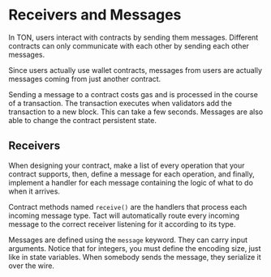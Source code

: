# Receivers and Messages

In TON, users interact with contracts by sending them messages. Different contracts can only communicate with each other by sending each other messages.

Since users actually use wallet contracts, messages from users are actually messages coming from just another contract.

Sending a message to a contract costs gas and is processed in the course of a transaction. The transaction executes when validators add the transaction to a new block. This can take a few seconds. Messages are also able to change the contract persistent state.

## Receivers

When designing your contract, make a list of every operation that your contract supports, then, define a message for each operation, and finally, implement a handler for each message containing the logic of what to do when it arrives.

Contract methods named `receive()` are the handlers that process each incoming message type. Tact will automatically route every incoming message to the correct receiver listening for it according to its type.

Messages are defined using the `message` keyword. They can carry input arguments. Notice that for integers, you must define the encoding size, just like in state variables. When somebody sends the message, they serialize it over the wire.